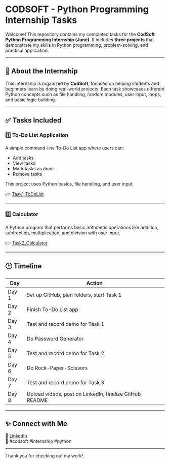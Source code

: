 # CODSOFT - Python Programming Internship Tasks

Welcome! This repository contains my completed tasks for the **CodSoft Python Programming Internship (June)**.
It includes **three projects** that demonstrate my skills in Python programming, problem-solving, and practical application.

---

## 📌 About the Internship

This internship is organized by **CodSoft**, focused on helping students and beginners learn by doing real-world projects.
Each task showcases different Python concepts such as file handling, random modules, user input, loops, and basic logic building.

---

## ✅ Tasks Included

### 1️⃣ To-Do List Application

A simple command-line To-Do List app where users can:
- Add tasks
- View tasks
- Mark tasks as done
- Remove tasks

This project uses Python basics, file handling, and user input.

👉 [Task1_ToDoList](./Task1_ToDoList)

---

### 2️⃣ Calculator

A Python program that performs basic arithmetic operations like addition, subtraction, multiplication, and division with user input.

👉 [Task2_Calculator](./Task2_Calculator)

---

## 🕑 Timeline

| Day   | Action                                        |
|-------|-----------------------------------------------|
| Day 1 | Set up GitHub, plan folders, start Task 1     |
| Day 2 | Finish To-Do List app                         |
| Day 3 | Test and record demo for Task 1               |
| Day 4 | Do Password Generator                         |
| Day 5 | Test and record demo for Task 2               |
| Day 6 | Do Rock-Paper-Scissors                        |
| Day 7 | Test and record demo for Task 3               |
| Day 8 | Upload videos, post on LinkedIn, finalize GitHub README |

---

## ✨ Connect with Me

🔗 [LinkedIn](www.linkedin.com/in/sarthakchaudhary24)  
📌 #codsoft #internship #python

---

Thank you for checking out my work!
